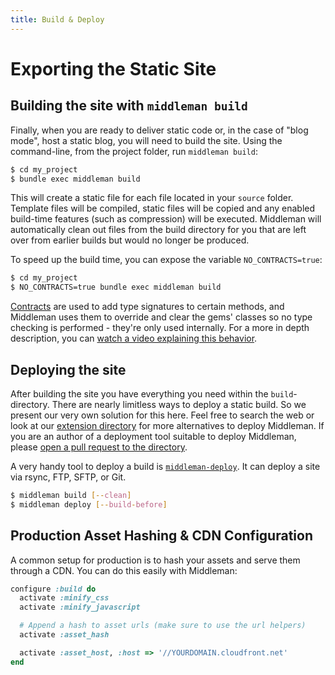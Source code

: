 ```yaml
---
title: Build & Deploy
---
```


# Exporting the Static Site

## Building the site with `middleman build`

Finally, when you are ready to deliver static code or, in the case of "blog
mode", host a static blog, you will need to build the site. Using the
command-line, from the project folder, run `middleman build`:

```bash
$ cd my_project
$ bundle exec middleman build
```

This will create a static file for each file located in your `source` folder.
Template files will be compiled, static files will be copied and any enabled
build-time features (such as compression) will be executed. Middleman will
automatically clean out files from the build directory for you that are left
over from earlier builds but would no longer be produced.

To speed up the build time, you can expose the variable `NO_CONTRACTS=true`:

```bash
$ cd my_project
$ NO_CONTRACTS=true bundle exec middleman build
```

[Contracts] are used to add type signatures to certain methods, and Middleman
uses them to override and clear the gems' classes so no type checking is
performed - they're only used internally. For a more in depth description,
you can [watch a video explaining this behavior][youtube].

## Deploying the site

After building the site you have everything you need within the
`build`-directory. There are nearly limitless ways to deploy a static build. So
we present our very own solution for this here. Feel free to search the web or
look at our [extension directory] for more alternatives to deploy Middleman. If
you are an author of a deployment tool suitable to deploy Middleman, please
[open a pull request to the directory][directory].

A very handy tool to deploy a build is [`middleman-deploy`]. It can deploy a
site via rsync, FTP, SFTP, or Git.

```bash
$ middleman build [--clean]
$ middleman deploy [--build-before]
```

## Production Asset Hashing & CDN Configuration

A common setup for production is to hash your assets and serve them through a
CDN. You can do this easily with Middleman:

```ruby
configure :build do
  activate :minify_css
  activate :minify_javascript

  # Append a hash to asset urls (make sure to use the url helpers)
  activate :asset_hash

  activate :asset_host, :host => '//YOURDOMAIN.cloudfront.net'
end
```

  [extension directory]: https://directory.middlemanapp.com/#/extensions/deployment
  [directory]: https://github.com/middleman/middleman-directory
  [`middleman-deploy`]: https://github.com/middleman-contrib/middleman-deploy
  [youtube]: https://www.youtube.com/watch?v=W7qj_WFClls
  [contracts]: https://github.com/egonSchiele/contracts.ruby
